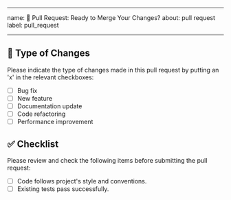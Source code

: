<!--markdownlint-disable MD022 MD041-->
---
name: 🔄 Pull Request: Ready to Merge Your Changes?
about: pull request
label: pull_request

---

## 🔄 Type of Changes
Please indicate the type of changes made in this pull request by putting an 'x' in the relevant checkboxes:

- [ ] Bug fix
- [ ] New feature
- [ ] Documentation update
- [ ] Code refactoring
- [ ] Performance improvement

## ✅ Checklist
Please review and check the following items before submitting the pull request:

- [ ] Code follows project's style and conventions.
- [ ] Existing tests pass successfully.
<!-- - [ ] Insert here for new checklist -->